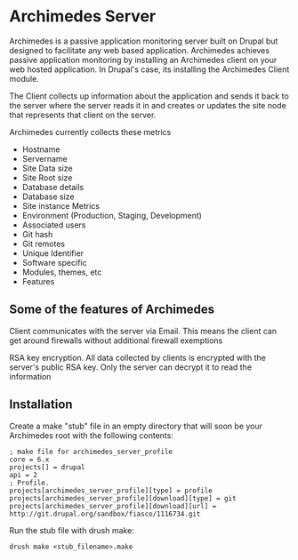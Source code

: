 Archimedes Server
=================

Archimedes is a passive application monitoring server built on Drupal but designed to facilitate any web based application. Archimedes achieves passive application monitoring by installing an Archimedes client on your web hosted application. In Drupal's case, its installing the Archimedes Client module.

The Client collects up information about the application and sends it back to the server where the server reads it in and creates or updates the site node that represents that client on the server.

Archimedes currently collects these metrics

* Hostname
* Servername
* Site Data size
* Site Root size
* Database details
* Database size
* Site instance Metrics
* Environment (Production, Staging, Development)
* Associated users
* Git hash
* Git remotes
* Unique Identifier
* Software specific
 * Modules, themes, etc
 * Features

Some of the features of Archimedes
----------------------------------

Client communicates with the server via Email. This means the client can get around firewalls without additional firewall exemptions

RSA key encryption. All data collected by clients is encrypted with the server's public RSA key. Only the server can decrypt it to read the information

Installation
------------

Create a make "stub" file in an empty directory that will soon be your Archimedes root with the following contents:

    ; make file for archimedes_server_profile
    core = 6.x
    projects[] = drupal
    api = 2
    ; Profile.
    projects[archimedes_server_profile][type] = profile
    projects[archimedes_server_profile][download][type] = git
    projects[archimedes_server_profile][download][url] = http://git.drupal.org/sandbox/fiasco/1116734.git

Run the stub file with drush make:

    drush make <stub_filename>.make
